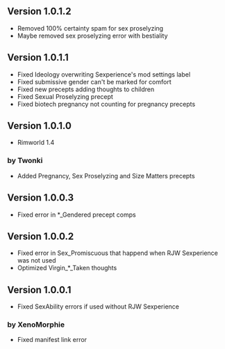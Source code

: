 ## Version 1.0.1.2
* Removed 100% certainty spam for sex proselyzing
* Maybe removed sex proselyzing error with bestiality
## Version 1.0.1.1
* Fixed Ideology overwriting Sexperience's mod settings label
* Fixed submissive gender can't be marked for comfort
* Fixed new precepts adding thoughts to children
* Fixed Sexual Proselyzing precept
* Fixed biotech pregnancy not counting for pregnancy precepts
## Version 1.0.1.0
* Rimworld 1.4
### by Twonki
 * Added Pregnancy, Sex Proselyzing and Size Matters precepts
## Version 1.0.0.3
* Fixed error in *_Gendered precept comps
## Version 1.0.0.2
* Fixed error in Sex_Promiscuous that happend when RJW Sexperience was not used
* Optimized Virgin_*_Taken thoughts
## Version 1.0.0.1
* Fixed SexAbility errors if used without RJW Sexperience
### by XenoMorphie
 * Fixed manifest link error